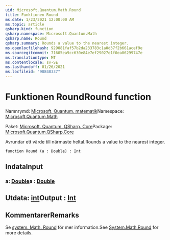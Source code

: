 ```yaml
---
uid: Microsoft.Quantum.Math.Round
title: Funktionen Round
ms.date: 1/23/2021 12:00:00 AM
ms.topic: article
qsharp.kind: function
qsharp.namespace: Microsoft.Quantum.Math
qsharp.name: Round
qsharp.summary: Rounds a value to the nearest integer.
ms.openlocfilehash: 929081faf57b2da233783c1a0d37f2b661acef9e
ms.sourcegitcommit: 71605ea9cc630e84e7ef29027e1f0ea06299747e
ms.translationtype: MT
ms.contentlocale: sv-SE
ms.lasthandoff: 01/26/2021
ms.locfileid: "98848337"
---
```

# <a name="round-function"></a><span data-ttu-id="ee92b-102">Funktionen Round</span><span class="sxs-lookup"><span data-stu-id="ee92b-102">Round function</span></span>

<span data-ttu-id="ee92b-103">Namnrymd: [Microsoft. Quantum. matematik](xref:Microsoft.Quantum.Math)</span><span class="sxs-lookup"><span data-stu-id="ee92b-103">Namespace: [Microsoft.Quantum.Math](xref:Microsoft.Quantum.Math)</span></span>

<span data-ttu-id="ee92b-104">Paket: [Microsoft. Quantum. QSharp. Core](https://nuget.org/packages/Microsoft.Quantum.QSharp.Core)</span><span class="sxs-lookup"><span data-stu-id="ee92b-104">Package: [Microsoft.Quantum.QSharp.Core](https://nuget.org/packages/Microsoft.Quantum.QSharp.Core)</span></span>


<span data-ttu-id="ee92b-105">Avrundar ett värde till närmaste heltal.</span><span class="sxs-lookup"><span data-stu-id="ee92b-105">Rounds a value to the nearest integer.</span></span>

```qsharp
function Round (a : Double) : Int
```


## <a name="input"></a><span data-ttu-id="ee92b-106">Indata</span><span class="sxs-lookup"><span data-stu-id="ee92b-106">Input</span></span>

### <a name="a--double"></a><span data-ttu-id="ee92b-107">a: [Double](xref:microsoft.quantum.lang-ref.double)</span><span class="sxs-lookup"><span data-stu-id="ee92b-107">a : [Double](xref:microsoft.quantum.lang-ref.double)</span></span>





## <a name="output--int"></a><span data-ttu-id="ee92b-108">Utdata: [int](xref:microsoft.quantum.lang-ref.int)</span><span class="sxs-lookup"><span data-stu-id="ee92b-108">Output : [Int](xref:microsoft.quantum.lang-ref.int)</span></span>



## <a name="remarks"></a><span data-ttu-id="ee92b-109">Kommentarer</span><span class="sxs-lookup"><span data-stu-id="ee92b-109">Remarks</span></span>

<span data-ttu-id="ee92b-110">Se [system. Math. Round](https://docs.microsoft.com/dotnet/api/system.math.round) för mer information.</span><span class="sxs-lookup"><span data-stu-id="ee92b-110">See [System.Math.Round](https://docs.microsoft.com/dotnet/api/system.math.round) for more details.</span></span>